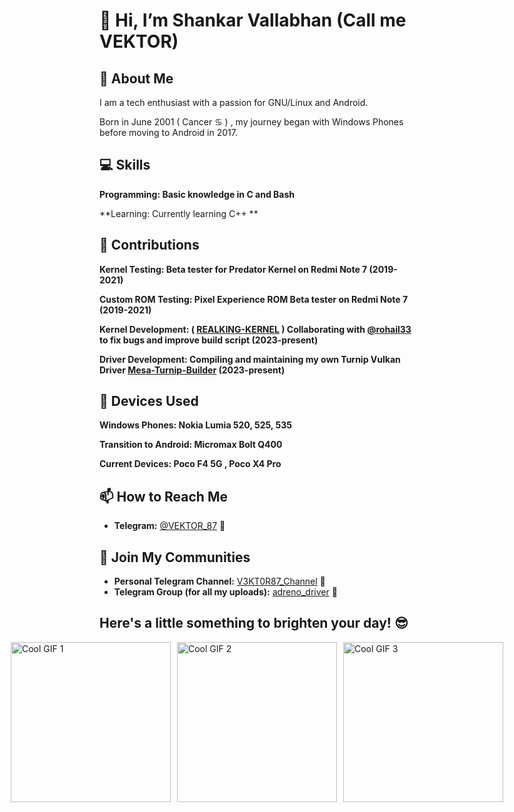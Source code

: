 # 👋 Hi, I’m Shankar Vallabhan (Call me VEKTOR) 

## 🌟 About Me
I am a tech enthusiast with a passion for GNU/Linux and Android.<br> 

Born in June 2001 ( Cancer ♋ ) , my journey began with Windows Phones before moving to Android in 2017.

## 💻 Skills

  **Programming: Basic knowledge in C and Bash** <br>
  
  **Learning: Currently learning C++ ** <br>

## 🔬 Contributions

  **Kernel Testing: Beta tester for Predator Kernel on Redmi Note 7 (2019-2021)** <br>
  
  **Custom ROM Testing: Pixel Experience ROM Beta tester on Redmi Note 7 (2019-2021)** <br>

  **Kernel Development: ( [REALKING-KERNEL](//github.com/v3kt0r-87/kernel_xiaomi_sm8250) ) Collaborating with [@rohail33](//github.com/Rohail33) to fix bugs and improve build script (2023-present)** <br>

  **Driver Development: Compiling and maintaining my own Turnip Vulkan Driver [Mesa-Turnip-Builder](//github.com/v3kt0r-87/Mesa-Turnip-Builder) (2023-present)** <br>

## 📱 Devices Used

   **Windows Phones: Nokia Lumia 520, 525, 535**<br>
   
   **Transition to Android: Micromax Bolt Q400**<br>
   
   **Current Devices: Poco F4 5G , Poco X4 Pro**<br>


## 📫 How to Reach Me
- **Telegram:** [@VEKTOR_87](https://t.me/VEKTOR_87) 📲

## 🌟 Join My Communities
- **Personal Telegram Channel:** [V3KT0R87_Channel](https://t.me/V3KT0R87_Channel) 📢
- **Telegram Group (for all my uploads):** [adreno_driver](https://t.me/adreno_driver) 💾

## Here's a little something to brighten your day! 😎

<div style="display: flex; justify-content: center; gap: 10px;">
  <img src="https://media1.tenor.com/m/N_OpRO_zqkQAAAAC/arch-arch-linux.gif" width="256" alt="Cool GIF 1">
  <img src="https://media.tenor.com/zR7DSqJTks0AAAAi/linux-tux.gif" width="256" alt="Cool GIF 2">
  <img src="https://media.tenor.com/S61VCO73mOAAAAAj/linux-tux.gif" width="256" alt="Cool GIF 3">
  </div>


<!---
v3kt0r-87/v3kt0r-87 is a ✨ special ✨ repository because its `README.md` (this file) appears on your GitHub profile.
You can click the Preview link to take a look at your changes.
--->
